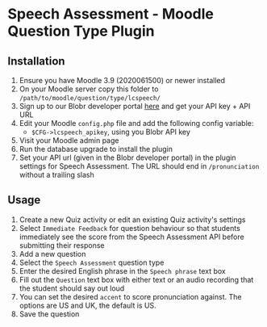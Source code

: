 # Speech Assessment - Moodle Question Type Plugin

## Installation

1. Ensure you have Moodle 3.9 (2020061500) or newer installed
2. On your Moodle server copy this folder to `/path/to/moodle/question/type/lcspeech/`
3. Sign up to our Blobr developer portal [here](https://msexjbfqpxdz5jku.developer.blobr.app) and get your API key + API URL
3. Edit your Moodle `config.php` file and add the following config variable:
    - `$CFG->lcspeech_apikey`, using you Blobr API key
4. Visit your Moodle admin page
5. Run the database upgrade to install the plugin
6. Set your API url (given in the Blobr developer portal) in the plugin settings for Speech Assessment. The URL should end in `/pronunciation` without a trailing slash

## Usage

1. Create a new Quiz activity or edit an existing Quiz activity's settings
2. Select `Immediate Feedback` for question behaviour so that students immediately see the score from the Speech Assessment API before submitting their response
3. Add a new question
4. Select the `Speech Assessment` question type
5. Enter the desired English phrase in the `Speech phrase` text box
6. Fill out the `Question` text box with either text or an audio recording that the student should say out loud
7. You can set the desired `accent` to score pronunciation against. The options are US and UK, the default is US.
8. Save the question
